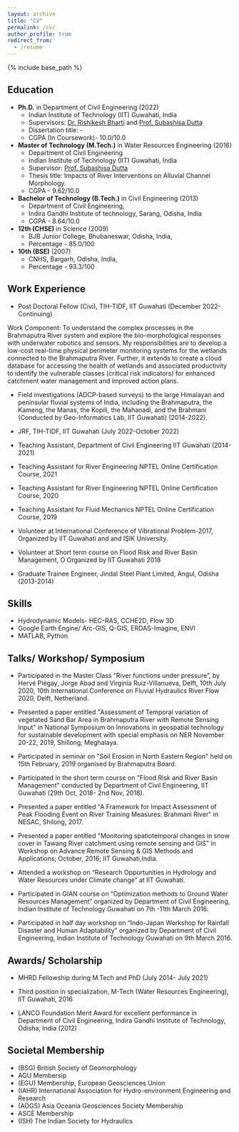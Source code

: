 ```yaml
---
layout: archive
title: "CV"
permalink: /cv/
author_profile: true
redirect_from:
  - /resume
---
```


{% include base_path %}

## Education
* **Ph.D.** in Department of Civil Engineering (2022) 
	* Indian Institute of Technology (IIT) Guwahati, India <br/>
	* Supervisors: [Dr. Rishikesh Bharti](https://www.iitg.ac.in/rbharti/) and [Prof. Subashisa Dutta](https://www.iitg.ac.in/civil/Dr.%20Subashisa%20Dutta/index.htm) <br/>
	* Dissertation title: -
	* CGPA (In Coursework)- 10.0/10.0
* **Master of Technology (M.Tech.)** in Water Resources Engineering (2016)
	* Department of Civil Engineering <br/>
	* Indian Institute of Technology (IIT) Guwahati, India <br/>
	* Supervisor: [Prof. Subashisa Dutta](https://www.iitg.ac.in/civil/Dr.%20Subashisa%20Dutta/index.htm) <br/>
	* Thesis title: Impacts of River Interventions on Alluvial Channel Morphology.
	* CGPA - 9.62/10.0
* **Bachelor of Technology (B.Tech.)** in Civil Engineering (2013)
	* Department of Civil Engineering, <br/>
	* Indira Gandhi Institute of technology, Sarang, Odisha, India 
	* CGPA - 8.64/10.0
* **12th (CHSE)** in Science (2009)
	* BJB Junior College, Bhubaneswar, Odisha, India, <br/>
	* Percentage - 85.0/100
* **10th (BSE)** (2007)
	* CNHS, Bargarh, Odisha, India, <br/>
	* Percentage - 93.3/100
	
## Work Experience

* Post Doctoral Fellow (Civi), TIH-TIDF, IIT Guwahati (December 2022- Continuing) 

Work Component: 
To understand the complex processes in the Brahmaputra River system and explore the bio-morphological responses with underwater robotics and sensors. My responsibilities are to develop a low-cost real-time physical perimeter monitoring systems for the wetlands connected to the Brahmaputra River. Further, it extends to create a cloud database for accessing the health of wetlands and associated productivity to identify the vulnerable classes (critical risk indicators) for enhanced catchment water management and improved action plans.

* Field investigations (ADCP-based surveys) to the large Himalayan and peninsular fluvial systems of India, including the Brahmaputra, the Kameng, the Manas, the Kopili, the Mahanadi, and the Brahmani (Conducted by Geo-Informatics Lab, IIT Guwahati) (2014-2022).

* JRF, TIH-TIDF, IIT Guwahati (July 2022-October 2022) 

* Teaching Assistant, 
  Department of Civil Engineering 
  IIT Guwahati (2014-2021)
  
* Teaching Assistant for River Engineering 
  NPTEL Online Certification Course, 2021
  
* Teaching Assistant for River Engineering 
  NPTEL Online Certification Course, 2020

* Teaching Assistant for Fluid Mechanics
  NPTEL Online Certification Course, 2019

* Volunteer at International Conference of Vibrational Problem-2017, 
  Organized by IIT Guwahati and  and IŞIK University.
 
* Volunteer at Short term course on Flood Risk and  River Basin Management, O
  Organized by IIT Guwahati 2018
  
* Graduate Trainee Engineer, Jindal Steel Plant Limited, Angul, Odisha (2013-2014) 
  
## Skills
* Hydrodynamic Models- HEC-RAS, CCHE2D, Flow 3D
* Google Earth Engine/ Arc-GIS, Q-GIS, ERDAS-Imagine, ENVI
* MATLAB, Python

## Talks/ Workshop/ Symposium
* Participated in the Master Class “River functions under pressure”, by Hervé Piégay, Jorge Abad and Virginia Ruiz-Villanueva, Delft, 10th July 2020, 10th International Conference on Fluvial Hydraulics River Flow 2020, Delft, Netherland.

* Presented a paper entitled "Assessment of Temporal variation of vegetated Sand Bar Area in Brahmaputra River with Remote Sensing Input" in National Symposium on Innovations in geospatial technology for sustainable development with special emphasis on NER November 20-22, 2019, Shillong, Meghalaya.

* Participated in seminar on "Soil Erosion in North Eastern Region" held on 15th February, 2019 organised by Brahmaputra Board.

*  Participated in the short term course on "Flood Risk and River Basin Management" conducted by Department of Civil Engineering, IIT Guwahati (29th Oct, 2018- 2nd Nov, 2018).

* Presented a paper entitled "A Framework for Impact Assessment of Peak Flooding Event on River Training Measures: Brahmani River" in NESAC, Shilong, 2017.

*  Presented a paper entitled "Monitoring spatiotemporal changes in snow cover in Tawang River catchment using remote sensing and GIS" in Workshop on Advance Remote Sensing & GIS Methods and Applications; October, 2016; IIT Guwahati,India.

* Attended a workshop on “Research Opportunities in Hydrology and Water Resources under Climate change” at IIT Guwahati.

* Participated in GIAN course on “Optimization methods to Ground Water Resources Management” organized by Department of Civil Engineering, Indian Institute of Technology Guwahati on 7th -11th March 2016.

* Participated in half day workshop on “Indo-Japan Workshop for Rainfall Disaster and Human Adaptability” organized by Department of Civil Engineering, Indian Institute of Technology Guwahati on 9th March 2016. 

## Awards/ Scholarship

* MHRD Fellowship during M.Tech and PhD (July 2014- July 2021)

* Third position in specialization, M-Tech (Water Resources Engineering), IIT Guwahati, 2016

* LANCO Foundation Merit Award for excellent performance in Department of Civil Engineering, Indira Gandhi Institute of Technology, Odisha, India (2012)

## Societal Membership

* (BSG) British Society of Geomorphology
* AGU Membersip 
* (EGU) Membership, European Geosciences Union 
* (IAHR) International Association for Hydro-environment Engineering and Research 
* (AOGS) Asia Oceania Geosciences Society Membership 
* ASCE Membership 
* (ISH) The Indian Society for Hydraulics 
